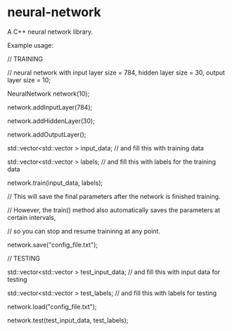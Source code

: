 # neural-network
A C++ neural network library.


Example usage:

// TRAINING

// neural network with input layer size = 784, hidden layer size = 30, output layer size = 10;

NeuralNetwork network(10);

network.addInputLayer(784);

network.addHiddenLayer(30);

network.addOutputLayer();


std::vector<std::vector<double> > input_data; // and fill this with training data

std::vector<std::vector<double> > labels; // and fill this with labels for the training data



network.train(input_data, labels);



// This will save the final parameters after the network is finished training.

// However, the train() method also automatically saves the parameters at certain intervals,

// so you can stop and resume traininng at any point.

network.save("config_file.txt");





// TESTING

std::vector<std::vector<double> > test_input_data; // and fill this with input data for testing

std::vector<std::vector<double> > test_labels; // and fill this with labels for testing



network.load("config_file.txt");

network.test(test_input_data, test_labels);

